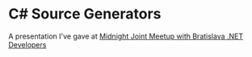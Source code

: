 # C# Source Generators

A presentation I've gave at [Midnight Joint Meetup with Bratislava .NET Developers](https://www.meetup.com/NET-Developers-SG/events/270478338/)
